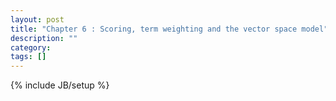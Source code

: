 ```yaml
---
layout: post
title: "Chapter 6 : Scoring, term weighting and the vector space model"
description: ""
category: 
tags: []
---
```

{% include JB/setup %}
